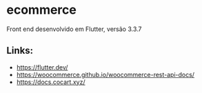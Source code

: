 # ecommerce

Front end desenvolvido em Flutter, versão 3.3.7

## Links:
  * https://flutter.dev/
  * https://woocommerce.github.io/woocommerce-rest-api-docs/
  * https://docs.cocart.xyz/
  
